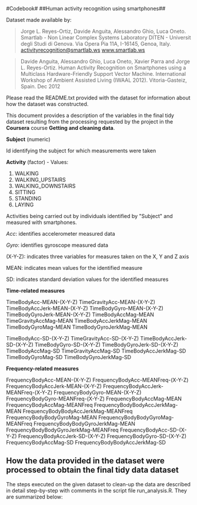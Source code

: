 #Codebook#
##Human activity recognition using smartphones##

Dataset made available by:

>Jorge L. Reyes-Ortiz, Davide Anguita, Alessandro Ghio, Luca Oneto.
>Smartlab - Non Linear Complex Systems Laboratory
>DITEN - Universit<E0> degli Studi di Genova.
>Via Opera Pia 11A, I-16145, Genoa, Italy.
>activityrecognition@smartlab.ws
>www.smartlab.ws

>Davide Anguita, Alessandro Ghio, Luca Oneto, Xavier Parra and Jorge L. Reyes-Ortiz. Human Activity Recognition on Smartphones using a Multiclass 
>Hardware-Friendly Support Vector Machine. 
>International Workshop of Ambient Assisted Living (IWAAL 2012). Vitoria-Gasteiz, Spain. Dec 2012

Please read the README.txt provided with the dataset for information about how the dataset was constructed.

This document provides a description of the variables in the final tidy dataset resulting from the processing requested by the project in the __Coursera__ course
 __Getting and cleaning data__.

__Subject__ (numeric)

Id identifying the subject for which measurements were taken

__Activity__ (factor) - Values: 

1. WALKING
2. WALKING_UPSTAIRS
3. WALKING_DOWNSTAIRS
4. SITTING
5. STANDING
6. LAYING

Activities being carried out by individuals identified by "Subject" and measured with smartphones.


*Acc*: identifies accelerometer measured data

*Gyro*: identifies gyroscope measured data

(X-Y-Z): indicates three variables for measures taken on the X, Y and Z axis

MEAN: indicates mean values for the identified measure

SD: indicates standard deviation values for the identified measures

__Time-related measures__

TimeBodyAcc-MEAN-(X-Y-Z)
TimeGravityAcc-MEAN-(X-Y-Z)
TimeBodyAccJerk-MEAN-(X-Y-Z)
TimeBodyGyro-MEAN-(X-Y-Z)
TimeBodyGyroJerk-MEAN-(X-Y-Z)
TimeBodyAccMag-MEAN
TimeGravityAccMag-MEAN
TimeBodyAccJerkMag-MEAN
TimeBodyGyroMag-MEAN
TimeBodyGyroJerkMag-MEAN

TimeBodyAcc-SD-(X-Y-Z)
TimeGravityAcc-SD-(X-Y-Z)
TimeBodyAccJerk-SD-(X-Y-Z)
TimeBodyGyro-SD-(X-Y-Z)
TimeBodyGyroJerk-SD-(X-Y-Z)
TimeBodyAccMag-SD
TimeGravityAccMag-SD
TimeBodyAccJerkMag-SD
TimeBodyGyroMag-SD
TimeBodyGyroJerkMag-SD

__Frequency-related measures__

FrequencyBodyAcc-MEAN-(X-Y-Z)
FrequencyBodyAcc-MEANFreq-(X-Y-Z)
FrequencyBodyAccJerk-MEAN-(X-Y-Z)
FrequencyBodyAccJerk-MEANFreq-(X-Y-Z)
FrequencyBodyGyro-MEAN-(X-Y-Z)
FrequencyBodyGyro-MEANFreq-(X-Y-Z)
FrequencyBodyAccMag-MEAN
FrequencyBodyAccMag-MEANFreq
FrequencyBodyBodyAccJerkMag-MEAN
FrequencyBodyBodyAccJerkMag-MEANFreq
FrequencyBodyBodyGyroMag-MEAN
FrequencyBodyBodyGyroMag-MEANFreq
FrequencyBodyBodyGyroJerkMag-MEAN
FrequencyBodyBodyGyroJerkMag-MEANFreq
FrequencyBodyAcc-SD-(X-Y-Z)
FrequencyBodyAccJerk-SD-(X-Y-Z)
FrequencyBodyGyro-SD-(X-Y-Z)
FrequencyBodyAccMag-SD
FrequencyBodyBodyAccJerkMag-SD


## How the data provided in the dataset were processed to obtain the final tidy data dataset ##
The steps executed on the given dataset to clean-up the data are described in detail step-by-step with comments in the script file run_analysis.R.
They are summarized below:


